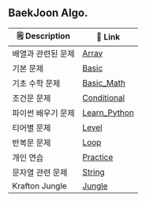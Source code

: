 ## BaekJoon Algo.

|🗒️ Description|🔗 Link|
|--------------|-------|
|배열과 관련된 문제|[Array](https://github.com/IIIBreakeRIII/BaekJoon/Array)|
|기본 문제|[Basic](https://github.com/IIIBreakeRIII/BaekJoon/Basic)|
|기초 수학 문제|[Basic_Math](https://github.com/IIIBreakeRIII/BaekJoon/Basic_Math)|
|조건문 문제|[Conditional](https://github.com/IIIBreakeRIII/BaekJoon/Conditional)|
|파이썬 배우기 문제|[Learn_Python](https://github.com/IIIBreakeRIII/BaekJoon/Learn_Python)|
|티어별 문제|[Level](https://github.com/IIIBreakeRIII/BaekJoon/Level)|
|반복문 문제|[Loop](https://github.com/IIIBreakeRIII/BaekJoon/Loop)|
|개인 연습|[Practice](https://github.com/IIIBreakeRIII/BaekJoon/Practice)|
|문자열 관련 문제|[String](https://github.com/IIIBreakeRIII/BaekJoon/String)|
|Krafton Jungle|[Jungle](https://github.com/IIIBreakeRIII/BaekJoon.git)
